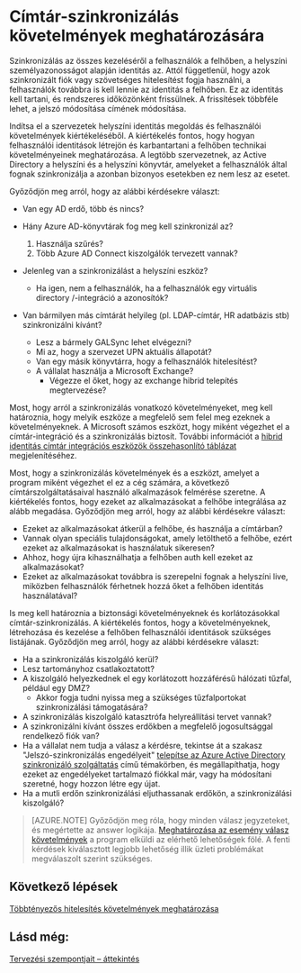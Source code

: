 <properties
    pageTitle="Azure Active Directory hibrid identitás tervezési szempontjait - címtár-szinkronizálás követelmények meghatározására |} Microsoft Azure"
    description="Azonosítsa a szinkronizálás között a felhasználók milyen követelmények van szükség a = a helyszín és a vállalati felhő."
    documentationCenter=""
    services="active-directory"
    authors="billmath"
    manager="femila"
    editor=""/>

<tags
    ms.service="active-directory"
    ms.devlang="na"
    ms.topic="article"
    ms.tgt_pltfrm="na"
    ms.workload="identity" 
    ms.date="08/08/2016"
    ms.author="billmath"/>

# <a name="determine-directory-synchronization-requirements"></a>Címtár-szinkronizálás követelmények meghatározására
Szinkronizálás az összes kezeléséről a felhasználók a felhőben, a helyszíni személyazonosságot alapján identitás az. Attól függetlenül, hogy azok szinkronizált fiók vagy szövetséges hitelesítést fogja használni, a felhasználók továbbra is kell lennie az identitás a felhőben.  Ez az identitás kell tartani, és rendszeres időközönként frissülnek.  A frissítések többféle lehet, a jelszó módosítása címének módosítása.  

Indítsa el a szervezetek helyszíni identitás megoldás és felhasználói követelmények kiértékeléséből. A kiértékelés fontos, hogy hogyan felhasználói identitások létrejön és karbantartani a felhőben technikai követelményeinek meghatározása.  A legtöbb szervezetnek, az Active Directory a helyszíni és a helyszíni könyvtár, amelyeket a felhasználók által fognak szinkronizálja a azonban bizonyos esetekben ez nem lesz az esetet.  

Győződjön meg arról, hogy az alábbi kérdésekre választ:


- Van egy AD erdő, több és nincs?
 - Hány Azure AD-könyvtárak fog meg kell szinkronizál az?
 
    1. Használja szűrés?
    2. Több Azure AD Connect kiszolgálók tervezett vannak?
  
- Jelenleg van a szinkronizálást a helyszíni eszköz?
  - Ha igen, nem a felhasználók, ha a felhasználók egy virtuális directory /-integráció a azonosítók?
- Van bármilyen más címtárát helyileg (pl. LDAP-címtár, HR adatbázis stb) szinkronizálni kívánt?
  - Lesz a bármely GALSync lehet elvégezni?
  - Mi az, hogy a szervezet UPN aktuális állapotát? 
  - Van egy másik könyvtárra, hogy a felhasználók hitelesítést?
  - A vállalat használja a Microsoft Exchange?
    - Végezze el őket, hogy az exchange hibrid telepítés megtervezése?

Most, hogy arról a szinkronizálás vonatkozó követelményeket, meg kell határoznia, hogy melyik eszköze a megfelelő sem felel meg ezeknek a követelményeknek.  A Microsoft számos eszközt, hogy miként végezhet el a címtár-integráció és a szinkronizálás biztosít.  További információt a [hibrid identitás címtár integrációs eszközök összehasonlító táblázat](active-directory-hybrid-identity-design-considerations-tools-comparison.md) megjelenítéséhez. 
   
Most, hogy a szinkronizálás követelmények és a eszközt, amelyet a program miként végezhet el ez a cég számára, a következő címtárszolgáltatásaival használó alkalmazások felmérése szeretne. A kiértékelés fontos, hogy ezeket az alkalmazásokat a felhőbe integrálása az alább megadása. Győződjön meg arról, hogy az alábbi kérdésekre választ:

- Ezeket az alkalmazásokat átkerül a felhőbe, és használja a címtárban?
- Vannak olyan speciális tulajdonságokat, amely letölthető a felhőbe, ezért ezeket az alkalmazásokat is használatuk sikeresen?
- Ahhoz, hogy újra kihasználhatja a felhőben auth kell ezeket az alkalmazásokat?
- Ezeket az alkalmazásokat továbbra is szerepelni fognak a helyszíni live, miközben felhasználók férhetnek hozzá őket a felhőben identitás használatával?

Is meg kell határoznia a biztonsági követelményeknek és korlátozásokkal címtár-szinkronizálás. A kiértékelés fontos, hogy a követelményeknek, létrehozása és kezelése a felhőben felhasználói identitások szükséges listájának. Győződjön meg arról, hogy az alábbi kérdésekre választ:

- Ha a szinkronizálás kiszolgáló kerül?
- Lesz tartományhoz csatlakoztatott?
- A kiszolgáló helyezkednek el egy korlátozott hozzáférésű hálózati tűzfal, például egy DMZ?
  - Akkor fogja tudni nyissa meg a szükséges tűzfalportokat szinkronizálási támogatására?
- A szinkronizálás kiszolgáló katasztrófa helyreállítási tervet vannak?
- A szinkronizálni kívánt összes erdőkben a megfelelő jogosultsággal rendelkező fiók van?
 - Ha a vállalat nem tudja a válasz a kérdésre, tekintse át a szakasz "Jelszó-szinkronizálás engedélyeit" [telepítse az Azure Active Directory szinkronizáló szolgáltatás](https://msdn.microsoft.com/library/azure/dn757602.aspx#BKMK_CreateAnADAccountForTheSyncService) című témakörben, és megállapíthatja, hogy ezeket az engedélyeket tartalmazó fiókkal már, vagy ha módosítani szeretné, hogy hozzon létre egy újat.
- Ha a mutli erdőn szinkronizálási eljuthassanak erdőkön, a szinkronizálási kiszolgáló?
 
>[AZURE.NOTE]
Győződjön meg róla, hogy minden válasz jegyzeteket, és megértette az answer logikája. [Meghatározása az esemény válasz követelmények](active-directory-hybrid-identity-design-considerations-incident-response-requirements.md) a program elküldi az elérhető lehetőségek fölé. A fenti kérdések kiválasztott legjobb lehetőség illik üzleti problémákat megválaszolt szerint szükséges.

## <a name="next-steps"></a>Következő lépések
[Többtényezős hitelesítés követelmények meghatározása](active-directory-hybrid-identity-design-considerations-multifactor-auth-requirements.md)

## <a name="see-also"></a>Lásd még:
[Tervezési szempontjait – áttekintés](active-directory-hybrid-identity-design-considerations-overview.md)
